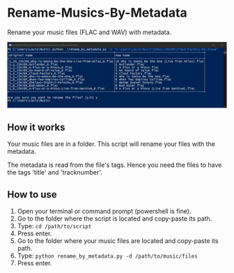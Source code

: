 # Rename-Musics-By-Metadata
Rename your music files (FLAC and WAV) with metadata.

<!-- Import image -->
![Example](/images/example1.jpg)

## How it works
Your music files are in a folder. This script will rename your files with the metadata.

The metadata is read from the file's tags. Hence you need the files to have the tags 'title' and 'tracknumber'.

## How to use
1. Open your terminal or command prompt (powershell is fine).
2. Go to the folder where the script is located and copy-paste its path.
3. Type: `cd /path/to/script`
4. Press enter.
5. Go to the folder where your music files are located and copy-paste its path.
6. Type: `python rename_by_metadata.py -d /path/to/music/files`
7. Press enter.
